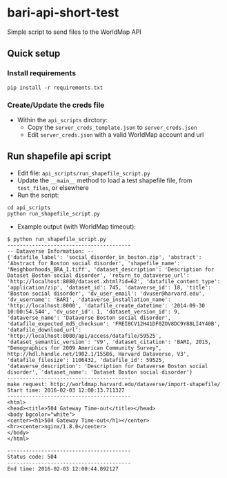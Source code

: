 # bari-api-short-test
Simple script to send files to the WorldMap API

## Quick setup

### Install requirements

```
pip install -r requirements.txt
```

### Create/Update the creds file

- Within the ```api_scripts``` dirctory:
  - Copy the ```server_creds_template.json``` to ```server_creds.json```
  - Edit ```server_creds.json``` with a valid WorldMap account and url

## Run shapefile api script

- Edit file: ```api_scripts/run_shapefile_script.py```
- Update the ```__main__``` method to load a test shapefile file, from ```test_files```, or elsewhere
- Run the script:

```
cd api_scripts
python run_shapefile_script.py
```

- Example output (with WorldMap timeout):
```
$ python run_shapefile_script.py 
----------------------------------------
-- Dataverse Information: --
{'datafile_label': 'social_disorder_in_boston.zip', 'abstract': 'Abstract for Boston social disorder', 'shapefile_name': 'Neighborhoods_BRA_1.tiff', 'dataset_description': 'Description for Dataset Boston social disorder', 'return_to_dataverse_url': 'http://localhost:8080/dataset.xhtml?id=62', 'datafile_content_type': 'application/zip', 'dataset_id': 745, 'dataverse_id': 18, 'title': 'Boston social disorder', 'dv_user_email': 'dvuser@harvard.edu', 'dv_username': 'BARI', 'dataverse_installation_name': 'http://localhost:8000', 'datafile_create_datetime': '2014-09-30 10:00:54.544', 'dv_user_id': 1, 'dataset_version_id': 9, 'dataverse_name': 'Dataverse Boston social disorder', 'datafile_expected_md5_checksum': 'FREI8CV12H41DF0ZOV8DC9Y88LI4Y40B', 'datafile_download_url': 'http://localhost:8080/api/access/datafile/59525', 'dataset_semantic_version': 'V9', 'dataset_citation': 'BARI, 2015, "Demographics for 2009 American Community Survey", http://hdl.handle.net/1902.1/15586, Harvard Dataverse, V3', 'datafile_filesize': 1106432, 'datafile_id': 59525, 'dataverse_description': 'Description for Dataverse Boston social disorder', 'dataset_name': 'Dataset Boston social disorder'}
----------------------------------------
make request: http://worldmap.harvard.edu/dataverse/import-shapefile/
Start time: 2016-02-03 12:00:13.711327
----------------------------------------
<html>
<head><title>504 Gateway Time-out</title></head>
<body bgcolor="white">
<center><h1>504 Gateway Time-out</h1></center>
<hr><center>nginx/1.8.0</center>
</body>
</html>

----------------------------------------
Status code: 504
----------------------------------------
End time: 2016-02-03 12:00:44.092127
```


